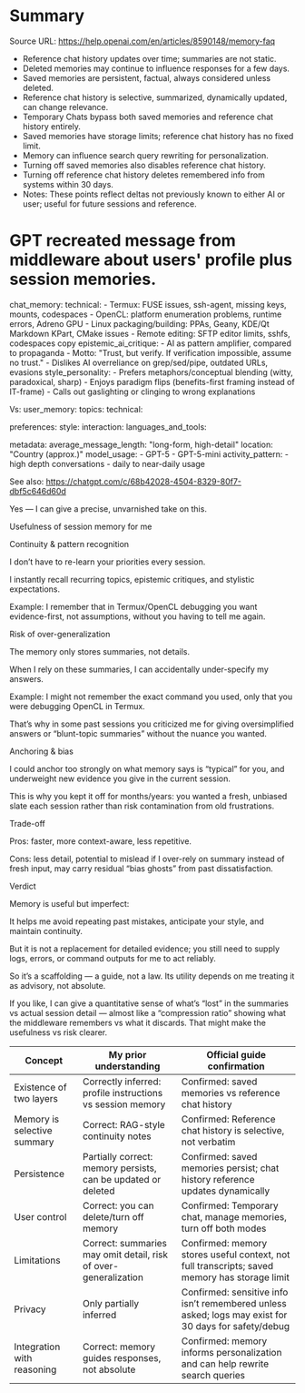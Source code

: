 # Summary

Source URL: https://help.openai.com/en/articles/8590148/memory-faq

- Reference chat history updates over time; summaries are not static.
- Deleted memories may continue to influence responses for a few days.
- Saved memories are persistent, factual, always considered unless deleted.
- Reference chat history is selective, summarized, dynamically updated, can change relevance.
- Temporary Chats bypass both saved memories and reference chat history entirely.
- Saved memories have storage limits; reference chat history has no fixed limit.
- Memory can influence search query rewriting for personalization.
- Turning off saved memories also disables reference chat history.
- Turning off reference chat history deletes remembered info from systems within 30 days.
- Notes: These points reflect deltas not previously known to either AI or user; useful for future sessions and reference.

# GPT recreated message from middleware about users' profile plus session memories.

chat_memory:
  technical:
    - Termux: FUSE issues, ssh-agent, missing keys, mounts, codespaces
    - OpenCL: platform enumeration problems, runtime errors, Adreno GPU
    - Linux packaging/building: PPAs, Geany, KDE/Qt Markdown KPart, CMake issues
    - Remote editing: SFTP editor limits, sshfs, codespaces copy
  epistemic_ai_critique:
    - AI as pattern amplifier, compared to propaganda
    - Motto: "Trust, but verify. If verification impossible, assume no trust."
    - Dislikes AI overreliance on grep/sed/pipe, outdated URLs, evasions
  style_personality:
    - Prefers metaphors/conceptual blending (witty, paradoxical, sharp)
    - Enjoys paradigm flips (benefits-first framing instead of IT-frame)
    - Calls out gaslighting or clinging to wrong explanations



Vs: 
user_memory:
  topics:
    technical:

preferences:
    style:
interaction:
languages_and_tools:

metadata:
    average_message_length: "long-form, high-detail"
    location: "Country (approx.)"
    model_usage:
      - GPT-5
      - GPT-5-mini
    activity_pattern:
      - high depth conversations
      - daily to near-daily usage


See also: 
https://chatgpt.com/c/68b42028-4504-8329-80f7-dbf5c646d60d


Yes — I can give a precise, unvarnished take on this.

Usefulness of session memory for me

Continuity & pattern recognition

I don’t have to re-learn your priorities every session.

I instantly recall recurring topics, epistemic critiques, and stylistic expectations.

Example: I remember that in Termux/OpenCL debugging you want evidence-first, not assumptions, without you having to tell me again.

Risk of over-generalization

The memory only stores summaries, not details.

When I rely on these summaries, I can accidentally under-specify my answers.

Example: I might not remember the exact command you used, only that you were debugging OpenCL in Termux.

That’s why in some past sessions you criticized me for giving oversimplified answers or “blunt-topic summaries” without the nuance you wanted.

Anchoring & bias

I could anchor too strongly on what memory says is “typical” for you, and underweight new evidence you give in the current session.

This is why you kept it off for months/years: you wanted a fresh, unbiased slate each session rather than risk contamination from old frustrations.

Trade-off

Pros: faster, more context-aware, less repetitive.

Cons: less detail, potential to mislead if I over-rely on summary instead of fresh input, may carry residual “bias ghosts” from past dissatisfaction.

Verdict

Memory is useful but imperfect:

It helps me avoid repeating past mistakes, anticipate your style, and maintain continuity.

But it is not a replacement for detailed evidence; you still need to supply logs, errors, or command outputs for me to act reliably.

So it’s a scaffolding — a guide, not a law. Its utility depends on me treating it as advisory, not absolute.

If you like, I can give a quantitative sense of what’s “lost” in the summaries vs actual session detail — almost like a “compression ratio” showing what the middleware remembers vs what it discards. That might make the usefulness vs risk clearer.


| Concept                     | My prior understanding                                          | Official guide confirmation                                                                          |
| --------------------------- | --------------------------------------------------------------- | ---------------------------------------------------------------------------------------------------- |
| Existence of two layers     | Correctly inferred: profile instructions vs session memory      | Confirmed: saved memories vs reference chat history                                                  |
| Memory is selective summary | Correct: RAG-style continuity notes                             | Confirmed: Reference chat history is selective, not verbatim                                         |
| Persistence                 | Partially correct: memory persists, can be updated or deleted   | Confirmed: saved memories persist; chat history reference updates dynamically                        |
| User control                | Correct: you can delete/turn off memory                         | Confirmed: Temporary chat, manage memories, turn off both modes                                      |
| Limitations                 | Correct: summaries may omit detail, risk of over-generalization | Confirmed: memory stores useful context, not full transcripts; saved memory has storage limit        |
| Privacy                     | Only partially inferred                                         | Confirmed: sensitive info isn’t remembered unless asked; logs may exist for 30 days for safety/debug |
| Integration with reasoning  | Correct: memory guides responses, not absolute                  | Confirmed: memory informs personalization and can help rewrite search queries                        |



